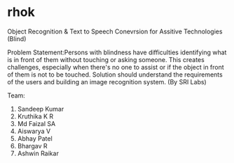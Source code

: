 # rhok
Object Recognition & Text to Speech Conevrsion for Assitive Technologies (Blind)

Problem Statement:Persons with blindness have difficulties identifying what is in front of them without touching or asking someone. This creates challenges, especially when there's no one to assist or if the object in front of them is not to be touched. Solution should understand the requirements of the users and building an image recognition system. (By SRI Labs)

Team:
1. Sandeep Kumar
2. Kruthika K R
3. Md Faizal SA
4. Aiswarya V
5. Abhay Patel
6. Bhargav R
7. Ashwin Raikar
